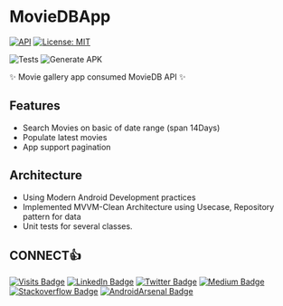 # MovieDBApp

[![API](https://img.shields.io/badge/API-21%2B-blue.svg?style=flat)](https://android-arsenal.com/api?level=15) [![License: MIT](https://img.shields.io/badge/License-MIT-brightgreen.svg)](https://opensource.org/licenses/MIT)

![Tests](https://github.com/aliazaz/TheMovieDBApp/workflows/Validated%20Unit%20Test/badge.svg) ![Generate APK](https://github.com/aliazaz/TheMovieDBApp/workflows/Generate%20APK/badge.svg)

✨ Movie gallery app consumed MovieDB API ✨

## Features

- Search Movies on basic of date range (span 14Days)
- Populate latest movies
- App support pagination


## Architecture

 - Using Modern Android Development practices
 - Implemented MVVM-Clean Architecture using Usecase, Repository pattern for data
 - Unit tests for several classes.


## CONNECT👍

[![Visits Badge](https://badges.pufler.dev/visits/aliazaz/aliazaz)](https://github.com/aliazaz)
[![LinkedIn Badge](https://img.shields.io/badge/-aliazazalam-blue?style=flat&logo=Linkedin&logoColor=white&link=https://www.linkedin.com/in/aliazazalam/)](https://www.linkedin.com/in/aliazazalam)
[![Twitter Badge](https://img.shields.io/badge/-aliazaz-gray?style=flat&logo=twitter&logoColor=blue&link=https://twitter.com/AliAzazAlam1)](https://twitter.com/AliAzazAlam1)
[![Medium Badge](https://img.shields.io/badge/-aliazazalam-black?style=flat&logo=Medium&logoColor=white&link=https://medium.com/@ali.azaz.alam)](https://medium.com/@ali.azaz.alam)
[![Stackoverflow Badge](https://img.shields.io/badge/-aliazaz-gray?style=flat&logo=stackoverflow&logoColor=orange&link=https://stackoverflow.com/story/ali-azaz-alam)](https://stackoverflow.com/story/ali-azaz-alam)
[![AndroidArsenal Badge](https://img.shields.io/badge/androidarsenal-aliazaz-green)](https://android-arsenal.com/user/AliAzaz)

